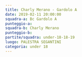 ```yaml
---
title: Charly Merano - Gardolo A
date: 2019-02-11 20:00:00
squadra-a: Bc Gardolo A
punteggio-a: 
squadra-b: Charly Merano
punteggio-b: 
partite/squadra: under-18-18-19
luogo: PALESTRA SEGANTINI
categoria: under 18
---
```

